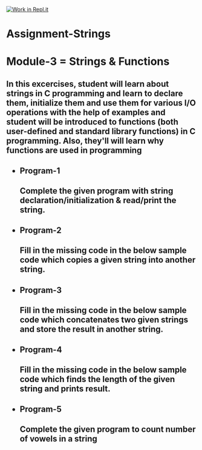 [![Work in Repl.it](https://classroom.github.com/assets/work-in-replit-14baed9a392b3a25080506f3b7b6d57f295ec2978f6f33ec97e36a161684cbe9.svg)](https://classroom.github.com/online_ide?assignment_repo_id=4440731&assignment_repo_type=AssignmentRepo)
# Assignment-Strings
# <h1> Module-3 = Strings & Functions</h1>
  <h2>In this excercises, student will learn about strings in C programming and learn to declare them, initialize them and use them for various I/O operations with the help of examples and student will be introduced to functions (both user-defined and standard library functions) in C programming. Also, they'll will learn why functions are used in programming <h2>
<ul>
   <li> <h4>Program-1</h4></li>
  Complete the given program with string declaration/initialization & read/print the string.</br>
  <li> <h4>Program-2</h4></li>
  Fill in the missing code in the below sample code which copies a given string into another string. </br>
   <li> <h4>Program-3</h4></li>
  Fill in the missing code in the below sample code which concatenates two given strings and store the result in another string. </br>
   <li> <h4>Program-4</h4></li>
  Fill in the missing code in the below sample code which finds the length of the given string and prints result.  </br>
   <li> <h4>Program-5</h4></li>
  Complete the given program to count number of vowels in a string</br>
